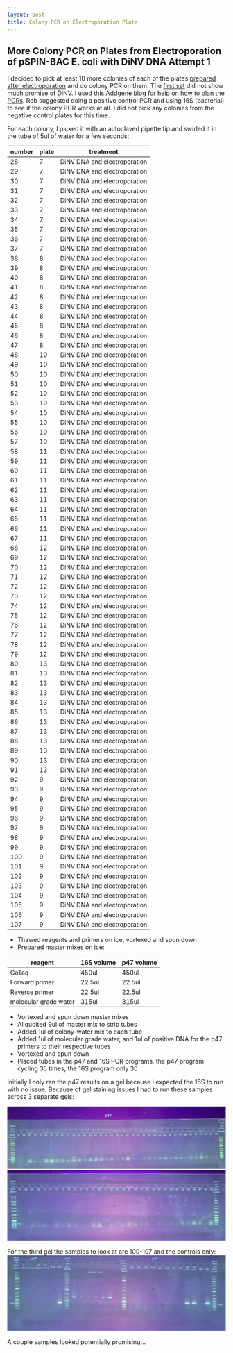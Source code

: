 ```yaml
---
layout: post
title: Colony PCR on Electroporation Plate
---
```


## More Colony PCR on Plates from Electroporation of pSPIN-BAC E. coli with DiNV DNA Attempt 1

I decided to pick at least 10 more colonies of each of the plates [prepared after electroporation](https://meschedl.github.io/Unckless-Lab-Notebook-Maggie/2024/01/29/electro-DiNV-DNA-1.html) and do colony PCR on them. The [first set](https://meschedl.github.io/Unckless-Lab-Notebook-Maggie/2024/01/30/colony-pcr-electro-DiNV.html) did not show much promise of DiNV. I used [this Addgene blog for help on how to plan the PCRs](https://blog.addgene.org/plasmids-101-colony-pcr). Rob suggested doing a positive control PCR and using 16S (bacterial) to see if the colony PCR works at all. I did not pick any colonies from the negative control plates for this time. 

For each colony, I picked it with an autoclaved pipette tip and swirled it in the tube of 5ul of water for a few seconds:

| number | plate | treatment                    |
|--------|-------|------------------------------|
| 28     | 7     | DiNV DNA and electroporation |
| 29     | 7     | DiNV DNA and electroporation |
| 30     | 7     | DiNV DNA and electroporation |
| 31     | 7     | DiNV DNA and electroporation |
| 32     | 7     | DiNV DNA and electroporation |
| 33     | 7     | DiNV DNA and electroporation |
| 34     | 7     | DiNV DNA and electroporation |
| 35     | 7     | DiNV DNA and electroporation |
| 36     | 7     | DiNV DNA and electroporation |
| 37     | 7     | DiNV DNA and electroporation |
| 38     | 8     | DiNV DNA and electroporation |
| 39     | 8     | DiNV DNA and electroporation |
| 40     | 8     | DiNV DNA and electroporation |
| 41     | 8     | DiNV DNA and electroporation |
| 42     | 8     | DiNV DNA and electroporation |
| 43     | 8     | DiNV DNA and electroporation |
| 44     | 8     | DiNV DNA and electroporation |
| 45     | 8     | DiNV DNA and electroporation |
| 46     | 8     | DiNV DNA and electroporation |
| 47     | 8     | DiNV DNA and electroporation |
| 48     | 10    | DiNV DNA and electroporation |
| 49     | 10    | DiNV DNA and electroporation |
| 50     | 10    | DiNV DNA and electroporation |
| 51     | 10    | DiNV DNA and electroporation |
| 52     | 10    | DiNV DNA and electroporation |
| 53     | 10    | DiNV DNA and electroporation |
| 54     | 10    | DiNV DNA and electroporation |
| 55     | 10    | DiNV DNA and electroporation |
| 56     | 10    | DiNV DNA and electroporation |
| 57     | 10    | DiNV DNA and electroporation |
| 58     | 11    | DiNV DNA and electroporation |
| 59     | 11    | DiNV DNA and electroporation |
| 60     | 11    | DiNV DNA and electroporation |
| 61     | 11    | DiNV DNA and electroporation |
| 62     | 11    | DiNV DNA and electroporation |
| 63     | 11    | DiNV DNA and electroporation |
| 64     | 11    | DiNV DNA and electroporation |
| 65     | 11    | DiNV DNA and electroporation |
| 66     | 11    | DiNV DNA and electroporation |
| 67     | 11    | DiNV DNA and electroporation |
| 68     | 12    | DiNV DNA and electroporation |
| 69     | 12    | DiNV DNA and electroporation |
| 70     | 12    | DiNV DNA and electroporation |
| 71     | 12    | DiNV DNA and electroporation |
| 72     | 12    | DiNV DNA and electroporation |
| 73     | 12    | DiNV DNA and electroporation |
| 74     | 12    | DiNV DNA and electroporation |
| 75     | 12    | DiNV DNA and electroporation |
| 76     | 12    | DiNV DNA and electroporation |
| 77     | 12    | DiNV DNA and electroporation |
| 78     | 12    | DiNV DNA and electroporation |
| 79     | 12    | DiNV DNA and electroporation |
| 80     | 13    | DiNV DNA and electroporation |
| 81     | 13    | DiNV DNA and electroporation |
| 82     | 13    | DiNV DNA and electroporation |
| 83     | 13    | DiNV DNA and electroporation |
| 84     | 13    | DiNV DNA and electroporation |
| 85     | 13    | DiNV DNA and electroporation |
| 86     | 13    | DiNV DNA and electroporation |
| 87     | 13    | DiNV DNA and electroporation |
| 88     | 13    | DiNV DNA and electroporation |
| 89     | 13    | DiNV DNA and electroporation |
| 90     | 13    | DiNV DNA and electroporation |
| 91     | 13    | DiNV DNA and electroporation |
| 92     | 9     | DiNV DNA and electroporation |
| 93     | 9     | DiNV DNA and electroporation |
| 94     | 9     | DiNV DNA and electroporation |
| 95     | 9     | DiNV DNA and electroporation |
| 96     | 9     | DiNV DNA and electroporation |
| 97     | 9     | DiNV DNA and electroporation |
| 98     | 9     | DiNV DNA and electroporation |
| 99     | 9     | DiNV DNA and electroporation |
| 100    | 9     | DiNV DNA and electroporation |
| 101    | 9     | DiNV DNA and electroporation |
| 102    | 9     | DiNV DNA and electroporation |
| 103    | 9     | DiNV DNA and electroporation |
| 104    | 9     | DiNV DNA and electroporation |
| 105    | 9     | DiNV DNA and electroporation |
| 106    | 9     | DiNV DNA and electroporation |
| 107    | 9     | DiNV DNA and electroporation |


- Thawed reagents and primers on ice, vortexed and spun down
- Prepared master mixes on ice:

|reagent|16S volume|p47 volume|
|---|---|---|
|GoTaq|450ul|450ul|
|Forward primer|22.5ul|22.5ul|
|Reverse primer|22.5ul|22.5ul|
|molecular grade water|315ul|315ul|

- Vortexed and spun down master mixes
- Aliquoited 9ul of master mix to strip tubes 
- Added 1ul of colony-water mix to each tube
- Added 1ul of molecular grade water, and 1ul of positive DNA for the p47 primers to their respective tubes 
- Vortexed and spun down 
- Placed tubes in the p47 and 16S PCR programs, the p47 program cycling 35 times, the 16S program only 30

Initially I only ran the p47 results on a gel because I expected the 16S to run with no issue. Because of gel staining issues I had to run these samples across 3 separate gels:

![](https://raw.githubusercontent.com/meschedl/Unckless-Lab-Notebook-Maggie/master/images/20240201-gel-1.jpg)
![](https://raw.githubusercontent.com/meschedl/Unckless-Lab-Notebook-Maggie/master/images/20240201-gel-2.jpg)

For the third gel the samples to look at are 100-107 and the controls only:
![](https://raw.githubusercontent.com/meschedl/Unckless-Lab-Notebook-Maggie/master/images/20240201-gel-3.jpg)

A couple samples looked potentially promising... 